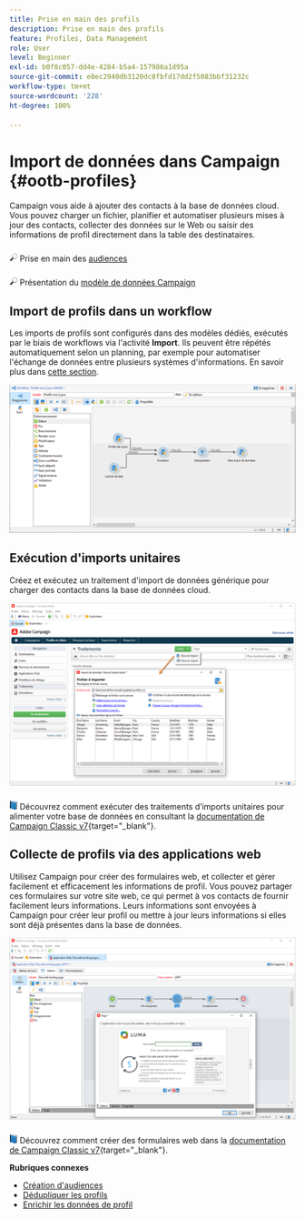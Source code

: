 ```yaml
---
title: Prise en main des profils
description: Prise en main des profils
feature: Profiles, Data Management
role: User
level: Beginner
exl-id: b0f8c057-dd4e-4284-b5a4-157986a1d95a
source-git-commit: e0ec2940db3120dc8fbfd17dd2f5083bbf31232c
workflow-type: tm+mt
source-wordcount: '228'
ht-degree: 100%

---
```


# Import de données dans Campaign {#ootb-profiles}

Campaign vous aide à ajouter des contacts à la base de données cloud. Vous pouvez charger un fichier, planifier et automatiser plusieurs mises à jour des contacts, collecter des données sur le Web ou saisir des informations de profil directement dans la table des destinataires.

![](../assets/do-not-localize/glass.png) Prise en main des [audiences](audiences.md)

![](../assets/do-not-localize/glass.png) Présentation du [modèle de données Campaign](../dev/datamodel.md)

## Import de profils dans un workflow

Les imports de profils sont configurés dans des modèles dédiés, exécutés par le biais de workflows via l&#39;activité **Import**. Ils peuvent être répétés automatiquement selon un planning, par exemple pour automatiser l&#39;échange de données entre plusieurs systèmes d&#39;informations. En savoir plus dans [cette section](../../automation/workflow/recurring-import-workflow.md).

![](assets/import-wf.png)


## Exécution d&#39;imports unitaires

Créez et exécutez un traitement d&#39;import de données générique pour charger des contacts dans la base de données cloud.

![](assets/new-import.png)

![](../assets/do-not-localize/book.png) Découvrez comment exécuter des traitements d’imports unitaires pour alimenter votre base de données en consultant la [documentation de Campaign Classic v7](https://experienceleague.adobe.com/docs/campaign-classic/using/getting-started/importing-and-exporting-data/generic-imports-exports/about-generic-imports-exports.html?lang=fr){target="_blank"}.

## Collecte de profils via des applications web

Utilisez Campaign pour créer des formulaires web, et collecter et gérer facilement et efficacement les informations de profil. Vous pouvez partager ces formulaires sur votre site web, ce qui permet à vos contacts de fournir facilement leurs informations. Leurs informations sont envoyées à Campaign pour créer leur profil ou mettre à jour leurs informations si elles sont déjà présentes dans la base de données.

![](assets/web-form-page.png)

![](../assets/do-not-localize/book.png) Découvrez comment créer des formulaires web dans la [documentation de Campaign Classic v7](https://experienceleague.adobe.com/docs/campaign-classic/using/designing-content/web-forms/about-web-forms.html?lang=fr){target="_blank"}.

**Rubriques connexes**

* [Création d&#39;audiences](audiences.md)
* [Dédupliquer les profils](../../automation/workflow/deduplication-merge.md)
* [Enrichir les données de profil](../../automation/workflow/enrich-data.md)
